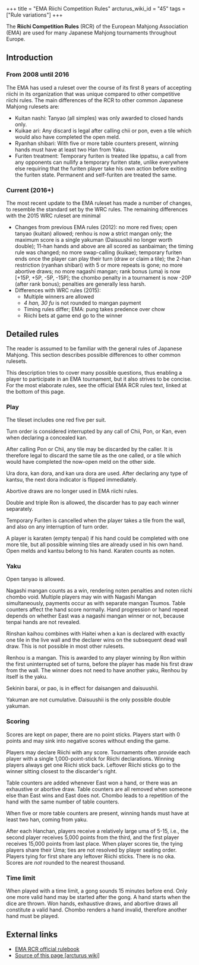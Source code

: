 +++
title = "EMA Riichi Competition Rules"
arcturus_wiki_id = "45"
tags = ["Rule variations"]
+++

The **Riichi Competition Rules** (RCR) of the European Mahjong Association (EMA) are used for many
Japanese Mahjong tournaments throughout Europe.

## Introduction

### From 2008 until 2016

The EMA has used a ruleset over the course of its first 8 years of accepting riichi in its
organization that was unique compared to other competitive riichi rules. The main differences of the
RCR to other common Japanese Mahjong rulesets are:

- Kuitan nashi: Tanyao (all simples) was only awarded to closed hands only.
- Kuikae ari: Any discard is legal after calling chii or pon, even a tile which would also have
  completed the open meld.
- Ryanhan shibari: With five or more table counters present, winning hands must have at least two
  Han from Yaku.
- Furiten treatment: Temporary furiten is treated like ippatsu, a call from any opponents can
  nullify a temporary furiten state, unlike everywhere else requiring that the furiten player take
  his own action before exiting the furiten state. Permanent and self-furiten are treated the same.

### Current (2016+)

The most recent update to the EMA ruleset has made a number of changes, to resemble the standard set
by the WRC rules. The remaining differences with the 2015 WRC ruleset are minimal

- Changes from previous EMA rules (2012): no more red fives; open tanyao (kuitan) allowed; renhou is
  now a strict mangan only; the maximum score is a single yakuman (Daisuushii no longer worth
  double); 11-han hands and above are all scored as sanbaiman; the timing rule was changed; no more
  swap-calling (kuikae); temporary furiten ends once the player can play their turn (draw or claim a
  tile); the 2-han restriction (ryanhan shibari) with 5 or more repeats is gone; no more abortive
  draws; no more nagashi mangan; rank bonus (uma) is now \[+15P, +5P, -5P, -15P\]; the chombo
  penalty in a tournament is now -20P (after rank bonus); penalties are generally less harsh.
- Differences with WRC rules (2015):
  - Multiple winners are allowed
  - _4 han, 30 fu_ is not rounded to mangan payment
  - Timing rules differ; EMA: pung takes predence over chow
  - Riichi bets at game end go to the winner

## Detailed rules

The reader is assumed to be familiar with the general rules of Japanese Mahjong. This section
describes possible differences to other common rulesets.

This description tries to cover many possible questions, thus enabling a player to participate in an
EMA tournament, but it also strives to be concise. For the most elaborate rules, see the official
EMA RCR rules text, linked at the bottom of this page.

### Play

The tileset includes one red five per suit.

Turn order is considered interrupted by any call of Chii, Pon, or Kan, even when declaring a
concealed kan.

After calling Pon or Chii, any tile may be discarded by the caller. It is therefore legal to discard
the same tile as the one called, or a tile which would have completed the now-open meld on the other
side.

Ura dora, kan dora, and kan ura dora are used. After declaring any type of kantsu, the next dora
indicator is flipped immediately.

Abortive draws are no longer used in EMA riichi rules.

Double and triple Ron is allowed, the discarder has to pay each winner separately.

Temporary Furiten is cancelled when the player takes a tile from the wall, and also on any
interruption of turn order.

A player is karaten (empty tenpai) if his hand could be completed with one more tile, but all
possible winning tiles are already used in his own hand. Open melds and kantsu belong to his hand.
Karaten counts as noten.

### Yaku

Open tanyao is allowed.

Nagashi mangan counts as a win, rendering noten penalties and noten riichi chombo void. Multiple
players may win with Nagashi Mangan simultaneously, payments occur as with separate mangan Tsumos.
Table counters affect the hand score normally. Hand progression or hand repeat depends on whether
East was a nagashi mangan winner or not, because tenpai hands are not revealed.

Rinshan kaihou combines with Haitei when a kan is declared with exactly one tile in the live wall
and the declarer wins on the subsequent dead wall draw. This is not possible in most other rulesets.

Renhou is a mangan. This is awarded to any player winning by Ron within the first uninterrupted set
of turns, before the player has made his first draw from the wall. The winner does not need to have
another yaku, Renhou by itself is the yaku.

Sekinin barai, or pao, is in effect for daisangen and daisuushii.

Yakuman are not cumulative. Daisuushii is the only possible double yakuman.

### Scoring

Scores are kept on paper, there are no point sticks. Players start with 0 points and may sink into
negative scores without ending the game.

Players may declare Riichi with any score. Tournaments often provide each player with a single
1,000-point-stick for Riichi declarations. Winning players always get one Riichi stick back.
Leftover Riichi sticks go to the winner sitting closest to the discarder's right.

Table counters are added whenever East won a hand, or there was an exhaustive or abortive draw.
Table counters are all removed when someone else than East wins and East does not. Chombo leads to a
repetition of the hand with the same number of table counters.

When five or more table counters are present, winning hands must have at least two han, coming from
yaku.

After each Hanchan, players receive a relatively large uma of 5-15, i.e., the second player receives
5,000 points from the third, and the first player receives 15,000 points from last place. When
player scores tie, the tying players share their Uma; ties are not resolved by player seating order.
Players tying for first share any leftover Riichi sticks. There is no oka. Scores are _not_ rounded
to the nearest thousand.

### Time limit

When played with a time limit, a gong sounds 15 minutes before end. Only one more valid hand may be
started after the gong. A hand starts when the dice are thrown. Won hands, exhaustive draws, and
abortive draws all constitute a valid hand. Chombo renders a hand invalid, therefore another hand
must be played.

## External links

- [EMA RCR official rulebook](http://mahjong-europe.org/portal/index.php?option=com_content&view=article&id=30&Itemid=166)
- [Source of this page [arcturus wiki]](http://arcturus.su/wiki/EMA_Riichi_Competition_Rules)
